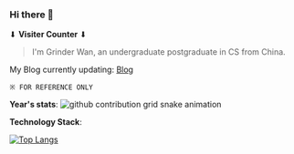 ### Hi there 👋

⬇ __Visiter Counter__ ⬇




> I'm Grinder Wan, an undergraduate postgraduate in CS from China.

My Blog currently updating: [Blog](https://reforget.top/)


`※ FOR REFERENCE ONLY`

__Year's stats__:
![github contribution grid snake animation](https://raw.githubusercontent.com/ProGrinder/ProGrinder/output/github-contribution-grid-snake.svg)

__Technology Stack__:

[![Top Langs](https://github-readme-stats.vercel.app/api/top-langs/?username=ProGrinder&layout=compact)](https://github.com/anuraghazra/github-readme-stats)
<!--
**ProGrinder/ProGrinder** is a ✨ _special_ ✨ repository because its `README.md` (this file) appears on your GitHub profile.

Here are some ideas to get you started:

- 🔭 I’m currently working on ...
- 🌱 I’m currently learning ...
- 👯 I’m looking to collaborate on ...
- 🤔 I’m looking for help with ...
- 💬 Ask me about ...
- 📫 How to reach me: ...
- 😄 Pronouns: ...
- ⚡ Fun fact: ...
-->
